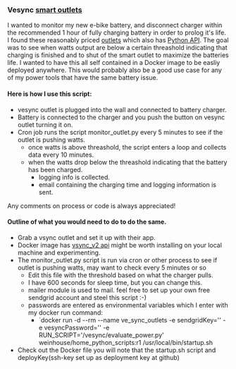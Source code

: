 ### Vesync [smart outlets](http://www.vesync.com/outlets)

I wanted to monitor my new e-bike battery, and disconnect charger within the recommended 1 hour of fully charging battery in order to prolog it's life. I found these reasonably priced [outlets](http://www.vesync.com/outlets) which also has [Python API](https://pypi.org/project/pyvesync-v2/). The goal was to see when watts output are below a certain threashold indicating that charging is finished and to shut of the smart outlet to maximize the batteries life. I wanted to have this all self contained in a Docker image to be easliy deployed anywhere. This would probably also be a good use case for any of my power tools that have the same battery issue.

#### Here is how I use this script:
- vesync outlet is plugged into the wall and connected to battery charger.
- Battery is connected to the charger and you push the button on vesync outlet turning it on.
- Cron job runs the script monitor_outlet.py every 5 minutes to see if the outlet is pushing watts.
  - once watts is above threashold, the script enters a loop and collects data every 10 minutes.
  - when the watts drop below the threashold indicating that the battery has been charged.
    - logging info is collected.
    - email containing the charging time and logging information is sent.

Any comments on process or code is always appreciated!

#### Outline of what you would need to do to do the same.
- Grab a vsync outlet and set it up with their app.
- Docker image has [vsync_v2 api](https://pypi.org/project/pyvesync-v2/) might be worth installing on your local machine and experimenting.
- The monitor_outlet.py script is run via cron or other process to see if outlet is pushing watts, may want to check every 5 minutes or so
  - Edit this file with the threshold based on what the charger pulls.
  - I have 600 seconds for sleep time, but you can change this.
  - mailer module is used to mail. feel free to set up your own free sendgrid account and steel this script :-)
  - passwords are entered as environmental variables which I enter with my docker run command:
    - `docker run -d --rm --name ve_sync_outlets -e sendgridKey='<Sendgrid Key>' -e vesyncPassword='<vesync pw>' -e RUN_SCRIPT='/vesync/evaluate_power.py' weinhouse/home_python_scripts:r1 /usr/local/bin/startup.sh
- Check out the Docker file you will note that the startup.sh script and deployKey(ssh-key set up as deployment key at github)
